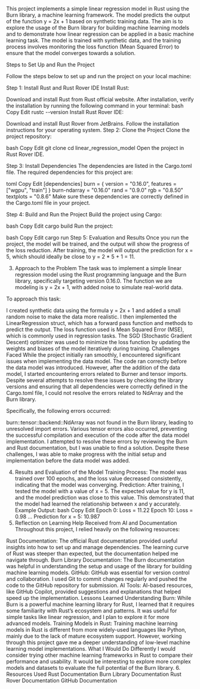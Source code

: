 This project implements a simple linear regression model in Rust using the Burn library, a machine learning framework. The model predicts the output of the function y = 2x + 1 based on synthetic training data. The aim is to explore the usage of the Burn library for building machine learning models and to demonstrate how linear regression can be applied in a basic machine learning task.
The model is trained with synthetic data, and the training process involves monitoring the loss function (Mean Squared Error) to ensure that the model converges towards a solution.

Steps to Set Up and Run the Project

Follow the steps below to set up and run the project on your local machine:

Step 1: Install Rust and Rust Rover IDE
Install Rust:

Download and install Rust from Rust official website.
After installation, verify the installation by running the following command in your terminal:
bash
Copy
Edit
rustc --version
Install Rust Rover IDE:

Download and install Rust Rover from JetBrains.
Follow the installation instructions for your operating system.
Step 2: Clone the Project
Clone the project repository:

bash
Copy
Edit
git clone <your-repository-url>
cd linear_regression_model
Open the project in Rust Rover IDE.

Step 3: Install Dependencies
The dependencies are listed in the Cargo.toml file. The required dependencies for this project are:

toml
Copy
Edit
[dependencies]
burn = { version = "0.16.0", features = ["wgpu", "train"] }
burn-ndarray = "0.16.0"
rand = "0.9.0"
rgb = "0.8.50"
textplots = "0.8.6"
Make sure these dependencies are correctly defined in the Cargo.toml file in your project.

Step 4: Build and Run the Project
Build the project using Cargo:

bash
Copy
Edit
cargo build
Run the project:

bash
Copy
Edit
cargo run
Step 5: Evaluation and Results
Once you run the project, the model will be trained, and the output will show the progress of the loss reduction. After training, the model will output the prediction for x = 5, which should ideally be close to y = 2 * 5 + 1 = 11.

3. Approach to the Problem
The task was to implement a simple linear regression model using the Rust programming language and the Burn library, specifically targeting version 0.16.0. The function we are modeling is y = 2x + 1, with added noise to simulate real-world data.

To approach this task:

I created synthetic data using the formula y = 2x + 1 and added a small random noise to make the data more realistic.
I then implemented the LinearRegression struct, which has a forward pass function and methods to predict the output.
The loss function used is Mean Squared Error (MSE), which is commonly used in regression tasks.
The SGD (Stochastic Gradient Descent) optimizer was used to minimize the loss function by updating the weights and biases of the model iteratively during training.
Challenges Faced
While the project initially ran smoothly, I encountered significant issues when implementing the data model. The code ran correctly before the data model was introduced. However, after the addition of the data model, I started encountering errors related to Burner and tensor imports. Despite several attempts to resolve these issues by checking the library versions and ensuring that all dependencies were correctly defined in the Cargo.toml file, I could not resolve the errors related to NdArray and the Burn library.

Specifically, the following errors occurred:

burn::tensor::backend::NdArray was not found in the Burn library, leading to unresolved import errors.
Various tensor errors also occurred, preventing the successful compilation and execution of the code after the data model implementation.
I attempted to resolve these errors by reviewing the Burn and Rust documentation, but I was unable to find a solution. Despite these challenges, I was able to make progress with the initial setup and implementation before the data model was added.

4. Results and Evaluation of the Model
Training Process: The model was trained over 100 epochs, and the loss value decreased consistently, indicating that the model was converging.
Prediction: After training, I tested the model with a value of x = 5. The expected value for y is 11, and the model prediction was close to this value. This demonstrated that the model had learned the relationship between x and y accurately.
Example Output:
bash
Copy
Edit
Epoch 0: Loss = 11.22
Epoch 10: Loss = 0.98
...
Prediction for x = 5: 10.987
5. Reflection on Learning
Help Received from AI and Documentation
Throughout this project, I relied heavily on the following resources:

Rust Documentation: The official Rust documentation provided useful insights into how to set up and manage dependencies. The learning curve of Rust was steeper than expected, but the documentation helped me navigate through.
Burn Library Documentation: The Burn documentation was helpful in understanding the setup and usage of the library for building machine learning models.
GitHub: GitHub was essential for version control and collaboration. I used Git to commit changes regularly and pushed the code to the GitHub repository for submission.
AI Tools: AI-based resources, like GitHub Copilot, provided suggestions and explanations that helped speed up the implementation.
Lessons Learned
Understanding Burn: While Burn is a powerful machine learning library for Rust, I learned that it requires some familiarity with Rust’s ecosystem and patterns. It was useful for simple tasks like linear regression, and I plan to explore it for more advanced models.
Training Models in Rust: Training machine learning models in Rust is different from more widely-used languages like Python, mainly due to the lack of mature ecosystem support. However, working through this project gave me a deeper understanding of low-level machine learning model implementations.
What I Would Do Differently
I would consider trying other machine learning frameworks in Rust to compare their performance and usability.
It would be interesting to explore more complex models and datasets to evaluate the full potential of the Burn library.
6. Resources Used
Rust Documentation
Burn Library Documentation
Rust Rover Documentation
GitHub Documentation
